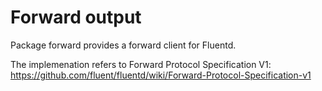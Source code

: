 # Forward output

Package forward provides a forward client for Fluentd.

The implemenation refers to Forward Protocol Specification V1:
https://github.com/fluent/fluentd/wiki/Forward-Protocol-Specification-v1
